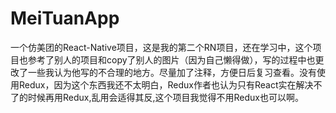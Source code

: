 # MeiTuanApp
一个仿美团的React-Native项目，这是我的第二个RN项目，还在学习中，这个项目也参考了别人的项目和copy了别人的图片（因为自己懒得做），写的过程中也更改了一些我认为他写的不合理的地方。尽量加了注释，方便日后复习查看。没有使用Redux，因为这个东西我还不太明白，Redux作者也认为只有React实在解决不了的时候再用Redux,乱用会适得其反,这个项目我觉得不用Redux也可以啊。
